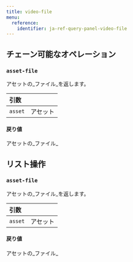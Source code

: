 ```yaml
---
title: video-file
menu:
  reference:
    identifier: ja-ref-query-panel-video-file
---
```


## チェーン可能なオペレーション
<h3 id="asset-file"><code>asset-file</code></h3>

アセットの_ファイル_を返します。

| 引数 |  |
| :--- | :--- |
| `asset` | アセット |

#### 戻り値
アセットの_ファイル_

## リスト操作
<h3 id="asset-file"><code>asset-file</code></h3>

アセットの_ファイル_を返します。

| 引数 |  |
| :--- | :--- |
| `asset` | アセット |

#### 戻り値
アセットの_ファイル_

